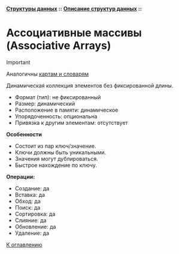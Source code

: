 **[Структуры данных](../../README.md#data-structures) ::** 
**[Описание структур данных](../../README.md#data-structures-descriptions) ::**
# Ассоциативные массивы (Associative Arrays)

> [!IMPORTANT]
> Аналогичны [картам и словарям](maps.md)

Динамическая коллекция элементов без фиксированной длины.

- Формат (тип): не фиксированный
- Размер: динамический
- Расположение в памяти: динамическое
- Упорядоченность: опциональна
- Привязка к другим элементам: отсутствует

**Особенности**
- Состоит из пар ключ/значение.
- Ключи должны быть уникальными.
- Значения могут дублироваться.
- Быстрое нахождение по ключу.

**Операции:**
- Создание: да
- Вставка: да
- Обход: да
- Поиск: да
- Сортировка: да
- Слияние: да
- Обновление: да
- Удаление: да

[К оглавлению](../../README.md#data-structures-descriptions)
